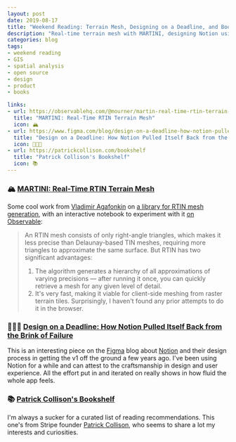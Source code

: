 ```yaml
---
layout: post
date: 2019-08-17
title: "Weekend Reading: Terrain Mesh, Designing on a Deadline, and Bookshelves"
description: "Real-time terrain mesh with MARTINI, designing Notion using Figma, and @patrickc's bookshelf."
categories: blog
tags:
- weekend reading
- GIS
- spatial analysis
- open source
- design
- product
- books

links:
- url: https://observablehq.com/@mourner/martin-real-time-rtin-terrain-mesh
  title: "MARTINI: Real-Time RTIN Terrain Mesh"
  icon: 🏔
- url: https://www.figma.com/blog/design-on-a-deadline-how-notion-pulled-itself-back-from-the-brink-of-failure/
  title: "Design on a Deadline: How Notion Pulled Itself Back from the Brink of Failure"
  icon: 👨🏽‍🎨
- url: https://patrickcollison.com/bookshelf
  title: "Patrick Collison's Bookshelf"
  icon: 📚
---
```


### 🏔 [MARTINI: Real-Time RTIN Terrain Mesh](https://observablehq.com/@mourner/martin-real-time-rtin-terrain-mesh "MARTINI: Real-Time RTIN Terrain Mesh")

Some cool work from [Vladimir Agafonkin](https://twitter.com/mourner "Vladimir Agafonkin") on [a library for RTIN mesh generation](https://github.com/mapbox/martini "martini"), with an interactive notebook to experiment with it [on Observable](https://observablehq.com/@mourner/martin-real-time-rtin-terrain-mesh "Real-Time Terrain Mesh"):

> An RTIN mesh consists of only right-angle triangles, which makes it less precise than Delaunay-based TIN meshes, requiring more triangles to approximate the same surface. But RTIN has two significant advantages:
>
> 1. The algorithm generates a hierarchy of all approximations of varying precisions — after running it once, you can quickly retrieve a mesh for any given level of detail.
> 2. It's very fast, making it viable for client-side meshing from raster terrain tiles. Surprisingly, I haven't found any prior attempts to do it in the browser.

### 👨🏽‍🎨 [Design on a Deadline: How Notion Pulled Itself Back from the Brink of Failure](https://www.figma.com/blog/design-on-a-deadline-how-notion-pulled-itself-back-from-the-brink-of-failure/ "Design on a Deadline: How Notion Pulled Itself Back from the Brink of Failure")

This is an interesting piece on the [Figma](https://www.figma.com/ "Figma") blog about [Notion](https://www.notion.so "Notion") and their design process in getting the v1 off the ground a few years ago. I've been using Notion for a while and can attest to the craftsmanship in design and user experience. All the effort put in and iterated on really shows in how fluid the whole app feels.

### 📚 [Patrick Collison's Bookshelf](https://patrickcollison.com/bookshelf "Patrick Collison's Bookshelf")

I'm always a sucker for a curated list of reading recommendations. This one's from Stripe founder [Patrick Collison](https://twitter.com/patrickc "Patrick Collison"), who seems to share a lot my interests and curiosities.
